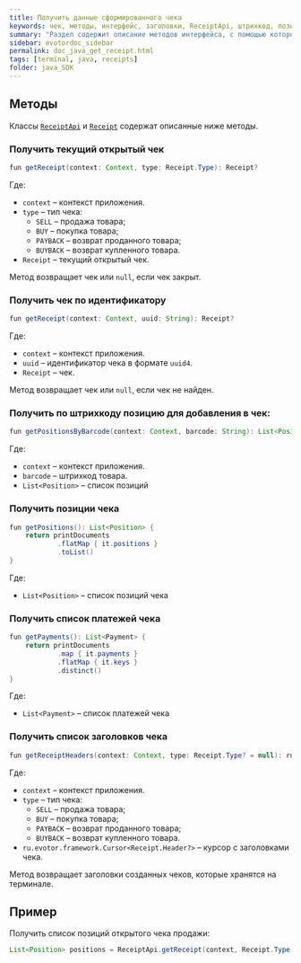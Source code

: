 ```yaml
---
title: Получить данные сформированного чека
keywords: чек, методы, интерфейс, заголовки, ReceiptApi, штрихкод, позиция, платеж
summary: "Раздел содержит описание методов интерфейса, с помощью которого можно получить данные сформированного чека."
sidebar: evotordoc_sidebar
permalink: doc_java_get_receipt.html
tags: [terminal, java, receipts]
folder: java_SDK
---
```

## Методы

Классы [`ReceiptApi`](https://github.com/evotor/integration-library/blob/develop/src/main/java/ru/evotor/framework/receipt/ReceiptApi.kt) и [`Receipt`](https://github.com/evotor/integration-library/blob/develop/src/main/java/ru/evotor/framework/receipt/Receipt.kt) содержат описанные ниже методы.

### Получить текущий открытый чек

```java
fun getReceipt(context: Context, type: Receipt.Type): Receipt?
```

Где:

* `context` – контекст приложения.
* `type` – тип чека:
   * `SELL` – продажа товара;
   * `BUY` – покупка товара;
   * `PAYBACK` – возврат проданного товара;
   * `BUYBACK` – возврат купленного товара.
* `Receipt` – текущий открытый чек.

Метод возвращает чек или `null`, если чек закрыт.

### Получить чек по идентификатору

```java
fun getReceipt(context: Context, uuid: String): Receipt?
```

Где:

* `context` – контекст приложения.
* `uuid` – идентификатор чека в формате `uuid4`.
* `Receipt` – чек.

Метод возвращает чек или `null`, если чек не найден.

### Получить по штрихкоду позицию для добавления в чек:

```java
fun getPositionsByBarcode(context: Context, barcode: String): List<Position>
```

Где:

* `context` – контекст приложения.
* `barcode` – штрихкод товара.
* `List<Position>` – список позиций

### Получить позиции чека

```java
fun getPositions(): List<Position> {
    return printDocuments
            .flatMap { it.positions }
            .toList()
}
```

Где:

* `List<Position>` – список позиций чека

### Получить список платежей чека

```java
fun getPayments(): List<Payment> {
    return printDocuments
            .map { it.payments }
            .flatMap { it.keys }
            .distinct()
}
```

Где:

* `List<Payment>` – список платежей чека

### Получить список заголовков чека

```java
fun getReceiptHeaders(context: Context, type: Receipt.Type? = null): ru.evotor.framework.Cursor<Receipt.Header?>?
```

Где:

* `context` – контекст приложения.
* `type` – тип чека:
   * `SELL` – продажа товара;
   * `BUY` – покупка товара;
   * `PAYBACK` – возврат проданного товара;
   * `BUYBACK` – возврат купленного товара.
* `ru.evotor.framework.Cursor<Receipt.Header?>` – курсор с заголовками чека.

Метод возвращает заголовки созданных чеков, которые хранятся на терминале.

## Пример

Получить список позиций открытого чека продажи:

``` java
List<Position> positions = ReceiptApi.getReceipt(context, Receipt.Type.SELL).getPositions();
```
